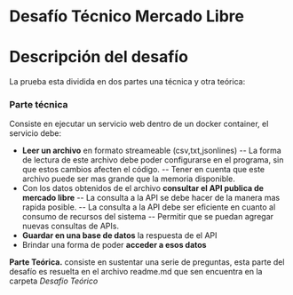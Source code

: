 # Desafío Técnico Mercado Libre
# Descripción del desafío
La prueba esta dividida en dos partes una técnica y otra teórica:
### Parte técnica
Consiste en ejecutar un servicio web dentro de un docker container, el servicio debe:
- **Leer un archivo** en formato streameable (csv,txt,jsonlines)
-- La forma de lectura de este archivo debe poder configurarse en el programa, sin que estos cambios afecten el código.
-- Tener en cuenta que este archivo puede ser mas grande que la memoria disponible.
- Con los datos obtenidos de el archivo **consultar el API publica de mercado libre**
-- La consulta a la API se debe hacer de la manera mas rapida posible.
-- La consulta a la API debe ser eficiente en cuanto al consumo de recursos del sistema
-- Permitir que se puedan agregar nuevas consultas de APIs.
- **Guardar en una base de datos** la respuesta de el API 
- Brindar una forma de poder **acceder a esos datos**

**Parte Teórica.** consiste en sustentar una serie de preguntas, esta parte del desafío es resuelta en el archivo readme.md que sen encuentra en la carpeta _Desafio Teórico_